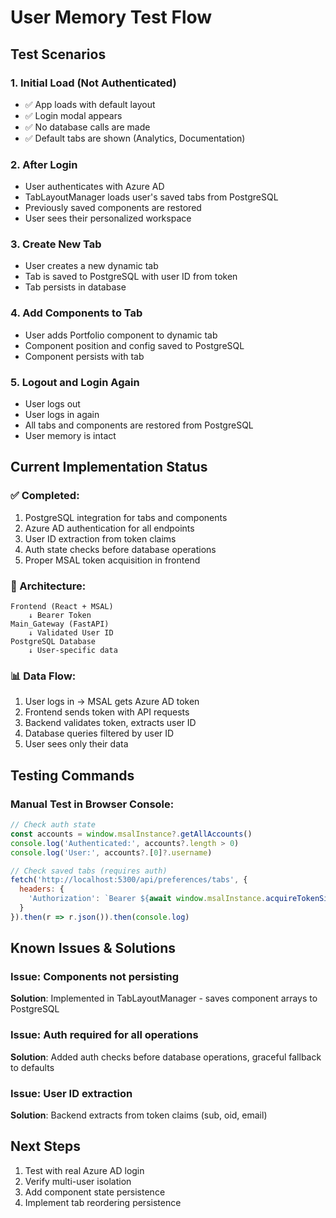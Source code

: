 # User Memory Test Flow

## Test Scenarios

### 1. Initial Load (Not Authenticated)
- ✅ App loads with default layout
- ✅ Login modal appears
- ✅ No database calls are made
- ✅ Default tabs are shown (Analytics, Documentation)

### 2. After Login
- User authenticates with Azure AD
- TabLayoutManager loads user's saved tabs from PostgreSQL
- Previously saved components are restored
- User sees their personalized workspace

### 3. Create New Tab
- User creates a new dynamic tab
- Tab is saved to PostgreSQL with user ID from token
- Tab persists in database

### 4. Add Components to Tab
- User adds Portfolio component to dynamic tab
- Component position and config saved to PostgreSQL
- Component persists with tab

### 5. Logout and Login Again
- User logs out
- User logs in again
- All tabs and components are restored from PostgreSQL
- User memory is intact

## Current Implementation Status

### ✅ Completed:
1. PostgreSQL integration for tabs and components
2. Azure AD authentication for all endpoints
3. User ID extraction from token claims
4. Auth state checks before database operations
5. Proper MSAL token acquisition in frontend

### 🔧 Architecture:
```
Frontend (React + MSAL)
    ↓ Bearer Token
Main_Gateway (FastAPI)
    ↓ Validated User ID
PostgreSQL Database
    ↓ User-specific data
```

### 📊 Data Flow:
1. User logs in → MSAL gets Azure AD token
2. Frontend sends token with API requests
3. Backend validates token, extracts user ID
4. Database queries filtered by user ID
5. User sees only their data

## Testing Commands

### Manual Test in Browser Console:
```javascript
// Check auth state
const accounts = window.msalInstance?.getAllAccounts()
console.log('Authenticated:', accounts?.length > 0)
console.log('User:', accounts?.[0]?.username)

// Check saved tabs (requires auth)
fetch('http://localhost:5300/api/preferences/tabs', {
  headers: {
    'Authorization': `Bearer ${await window.msalInstance.acquireTokenSilent({scopes:['User.Read']}).then(r => r.accessToken)}`
  }
}).then(r => r.json()).then(console.log)
```

## Known Issues & Solutions

### Issue: Components not persisting
**Solution**: Implemented in TabLayoutManager - saves component arrays to PostgreSQL

### Issue: Auth required for all operations
**Solution**: Added auth checks before database operations, graceful fallback to defaults

### Issue: User ID extraction
**Solution**: Backend extracts from token claims (sub, oid, email)

## Next Steps

1. Test with real Azure AD login
2. Verify multi-user isolation
3. Add component state persistence
4. Implement tab reordering persistence
